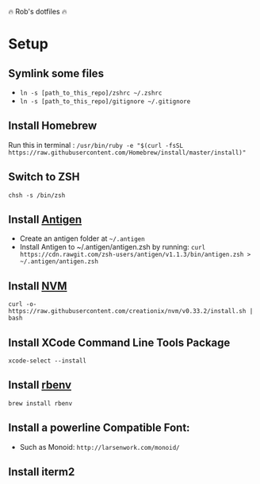 :fire: Rob's dotfiles :fire:

# Setup
## Symlink some files
  - `ln -s [path_to_this_repo]/zshrc ~/.zshrc`
  - `ln -s [path_to_this_repo]/gitignore ~/.gitignore`

## Install Homebrew
Run this in terminal : `/usr/bin/ruby -e "$(curl -fsSL https://raw.githubusercontent.com/Homebrew/install/master/install)"`

## Switch to ZSH
`chsh -s /bin/zsh`

## Install [Antigen](https://github.com/zsh-users/antigen)
- Create an antigen folder at `~/.antigen`
- Install Antigen to ~/.antigen/antigen.zsh by running: `curl https://cdn.rawgit.com/zsh-users/antigen/v1.1.3/bin/antigen.zsh > ~/.antigen/antigen.zsh`

## Install [NVM](https://github.com/creationix/nvm)
`curl -o- https://raw.githubusercontent.com/creationix/nvm/v0.33.2/install.sh | bash`

## Install XCode Command Line Tools Package
`xcode-select --install`

## Install [rbenv](https://github.com/rbenv/rbenv)
`brew install rbenv`

## Install a powerline Compatible Font:
- Such as Monoid: `http://larsenwork.com/monoid/`

## Install iterm2
